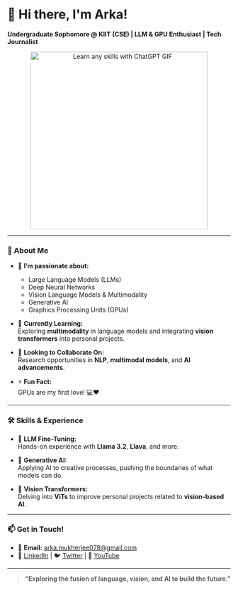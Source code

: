 # 👋 Hi there, I'm Arka!

**Undergraduate Sophomore @ KIIT (CSE) | LLM & GPU Enthusiast | Tech Journalist**

<div align="center">
  <img src="https://wgmimedia.com/wp-content/uploads/2023/04/Learn-any-skills-with-chatgpt2.gif" alt="Learn any skills with ChatGPT GIF" width="400"/>
</div>

---

### 🚀 About Me
- 👀 **I’m passionate about:**  
  - Large Language Models (LLMs)  
  - Deep Neural Networks  
  - Vision Language Models & Multimodality  
  - Generative AI
  - Graphics Processing Units (GPUs)

- 🌱 **Currently Learning:**  
  Exploring **multimodality** in language models and integrating **vision transformers** into personal projects.

- 💞️ **Looking to Collaborate On:**  
  Research opportunities in **NLP**, **multimodal models**, and **AI advancements**.

- ⚡ **Fun Fact:**  
  GPUs are my first love! 💻❤️ 

---

### 🛠️ Skills & Experience
- 🔧 **LLM Fine-Tuning:**  
  Hands-on experience with **Llama 3.2**, **Llava**, and more.
  
- 🎨 **Generative AI:**  
  Applying AI to creative processes, pushing the boundaries of what models can do.

- 🧠 **Vision Transformers:**  
  Delving into **ViTs** to improve personal projects related to **vision-based AI**.

---

### 📫 Get in Touch!
- 📧 **Email:** [arka.mukherjee078@gmail.com](mailto:arka.mukherjee078@gmail.com)  
- 💼 [LinkedIn](https://www.linkedin.com/in/arka-mukherjee2020/) | 🐦 [Twitter](https://x.com/CyberTechTok) | 🎥 [YouTube](https://www.youtube.com/@CyberTechTok)

---

> **“Exploring the fusion of language, vision, and AI to build the future.”**

<!---
ArkaMukherjee0/ArkaMukherjee0 is a ✨ special ✨ repository because its `README.md` (this file) appears on your GitHub profile.
You can click the Preview link to take a look at your changes.
--->

